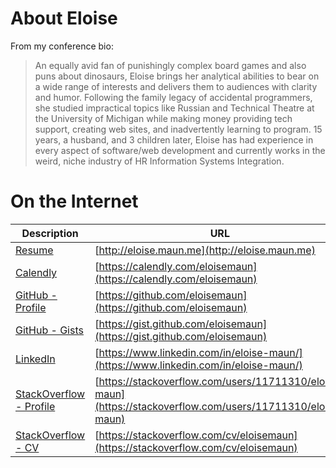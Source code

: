 # About Eloise

From my conference bio: 

> An equally avid fan of punishingly complex board games and also puns about dinosaurs, Eloise brings her analytical abilities to bear on a wide range of interests and delivers them to audiences with clarity and humor. Following the family legacy of accidental programmers, she studied impractical topics like Russian and Technical Theatre at the University of Michigan while making money providing tech support, creating web sites, and inadvertently learning to program. 15 years, a husband, and 3 children later, Eloise has had experience in every aspect of software/web development and currently works in the weird, niche industry of HR Information Systems Integration.

# On the Internet

Description|URL
---|---
[Resume](http://eloise.maun.me)|[http://eloise.maun.me](http://eloise.maun.me)
[Calendly](https://calendly.com/eloisemaun)|[https://calendly.com/eloisemaun](https://calendly.com/eloisemaun)
[GitHub - Profile](https://github.com/eloisemaun)|[https://github.com/eloisemaun](https://github.com/eloisemaun)
[GitHub - Gists](https://gist.github.com/eloisemaun)|[https://gist.github.com/eloisemaun](https://gist.github.com/eloisemaun)
[LinkedIn](https://www.linkedin.com/in/eloise-maun/)|[https://www.linkedin.com/in/eloise-maun/](https://www.linkedin.com/in/eloise-maun/)
[StackOverflow - Profile](https://stackoverflow.com/users/11711310/eloise-maun)|[https://stackoverflow.com/users/11711310/eloise-maun](https://stackoverflow.com/users/11711310/eloise-maun)
[StackOverflow - CV](https://stackoverflow.com/cv/eloisemaun)|[https://stackoverflow.com/cv/eloisemaun](https://stackoverflow.com/cv/eloisemaun)
